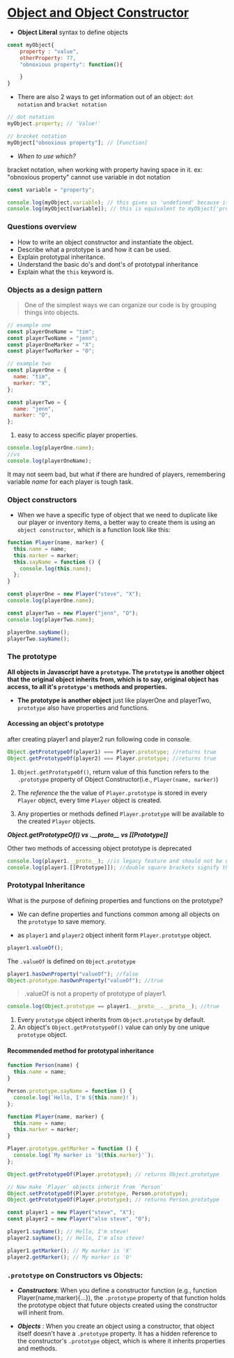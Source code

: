 # [Object and Object Constructor](https://www.theodinproject.com/lessons/node-path-javascript-objects-and-object-constructors)

- **Object Literal** syntax to define objects

```js
const myObject{
    property : "value",
    otherProperty: 77,
    "obnoxious property": function(){

    }
}
```

- There are also 2 ways to get information out of an object: <code>dot notation</code> and <code>bracket notation</code>

```js
// dot notation
myObject.property; // 'Value!'

// bracket notation
myObject["obnoxious property"]; // [Function]
```

- _When to use which?_

bracket notation, when working with property having space in it.
ex: "obnoxious property"
cannot use variable in dot notation

```js
const variable = "property";

console.log(myObject.variable); // this gives us 'undefined' because it's looking for a property named 'variable' in our object
console.log(myObject[variable]); // this is equivalent to myObject['property'] and returns 'Value!'
```

### Questions overview

- How to write an object constructor and instantiate the object.
- Describe what a prototype is and how it can be used.
- Explain prototypal inheritance.
- Understand the basic do's and dont's of prototypal inheritance
- Explain what the <code>this</code> keyword is.

### Objects as a design pattern

> One of the simplest ways we can organize our code is by grouping things into objects.

```js
// example one
const playerOneName = "tim";
const playerTwoName = "jenn";
const playerOneMarker = "X";
const playerTwoMarker = "O";

// example two
const playerOne = {
  name: "tim",
  marker: "X",
};

const playerTwo = {
  name: "jenn",
  marker: "O",
};
```

1. easy to access specific player properties.

```js
console.log(playerOne.name);
//vs
console.log(playerOneName);
```

It may not seem bad, but what if there are hundred of players, remembering variable _name_ for each player is tough task.

### Object constructors

- When we have a specific type of object that we need to duplicate like our player or inventory items, a better way to create them is using an <code>object constructor</code>, which is a function look like this:

```js
function Player(name, marker) {
  this.name = name;
  this.marker = marker;
  this.sayName = function () {
    console.log(this.name);
  };
}

const playerOne = new Player("steve", "X");
console.log(playerOne.name);

const playerTwo = new Player("jenn", "O");
console.log(playerTwo.name);

playerOne.sayName();
playerTwo.sayName();
```

### The prototype

**All objects in Javascript have a <code>prototype</code>. The <code>prototype</code> is another object that the original object inherits from, which is to say, original object has access, to all it's <code>prototype's</code> methods and properties.**

- **The prototype is another object**
  just like playerOne and playerTwo, <code>prototype</code> also have properties and functions.

#### Accessing an object's prototype

after creating player1 and player2 run following code in console.

```js
Object.getPrototypeOf(player1) === Player.prototype; //returns true
Object.getPrototypeOf(player2) === Player.prototype; //returns true
```

1. <code>Object.getPrototypeOf()</code>, return value of this function refers to the <code>.prototype</code> property of Object Constructor(i.e., <code>Player(name, marker)</code>)

2. The _reference_ the the value of <code>Player.prototype</code> is stored in every <code>Player</code> object, every time <code>Player</code> object is created.

3. Any properties or methods defined <code>Player.prototype</code> will be available to the created <code>Player</code> objects.

**_Object.getPrototypeOf() vs .\_\_proto\_\_ vs [[Prototype]]_**

Other two methods of accessing object prototype is deprecated

```js
console.log(player1.__proto__); //is legacy feature and should not be used in production code
console.log(player1.[[Prototype]]); //double square brackets signify that it is an internal property, and cannot be accessed directly in code
```

### Prototypal Inheritance

What is the purpose of defining properties and functions on the prototype?

- We can define properties and functions common among all objects on the <code>prototype</code> to save memory.

- as <code>player1</code> and <code>player2</code> object inherit form <code>Player.prototype</code> object.

```js
player1.valueOf();
```

The <code>.valueOf</code> is defined on <code>Object.prototype</code>

```js
player1.hasOwnProperty("valueOf"); //false
Object.prototype.hasOwnProperty("valueOf"); //true
```

> .valueOf is not a property of prototype of player1.

```js
console.log(Object.prototype == player1.__proto__.__proto__); //true
```

1. Every <code>prototype</code> object inherits from <code>Object.prototype</code> by default.
2. An object's <code>Object.getPrototypeOf()</code> value can only by one unique <code>prototype</code> object.

#### Recommended method for prototypal inheritance

```js
function Person(name) {
  this.name = name;
}

Person.prototype.sayName = function () {
  console.log(`Hello, I'm ${this.name}!`);
};

function Player(name, marker) {
  this.name = name;
  this.marker = marker;
}

Player.prototype.getMarker = function () {
  console.log(`My marker is '${this.marker}'`);
};

Object.getPrototypeOf(Player.prototype); // returns Object.prototype

// Now make `Player` objects inherit from `Person`
Object.setPrototypeOf(Player.prototype, Person.prototype);
Object.getPrototypeOf(Player.prototype); // returns Person.prototype

const player1 = new Player("steve", "X");
const player2 = new Player("also steve", "O");

player1.sayName(); // Hello, I'm steve!
player2.sayName(); // Hello, I'm also steve!

player1.getMarker(); // My marker is 'X'
player2.getMarker(); // My marker is 'O'
```

### <code>.prototype</code> on Constructors vs Objects:

- **_Constructors_**: When you define a constructor function (e.g., function Player(name,marker){...}), the <code>.prototype</code> property of that function holds the prototype object that future objects created using the constructor will inherit from.

- **_Objects_** : When you create an object using a constructor, that object itself doesn't have a <code>.prototype</code> property. It has a hidden reference to the constructor's <code>.prototype</code> object, which is where it inherits properties and methods.
